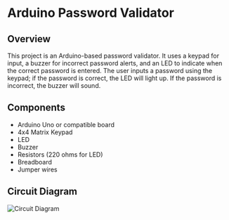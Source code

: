 # Arduino Password Validator

## Overview
This project is an Arduino-based password validator. It uses a keypad for input, a buzzer for incorrect password alerts, and an LED to indicate when the correct password is entered. The user inputs a password using the keypad; if the password is correct, the LED will light up. If the password is incorrect, the buzzer will sound.

## Components
- Arduino Uno or compatible board
- 4x4 Matrix Keypad
- LED
- Buzzer
- Resistors (220 ohms for LED)
- Breadboard
- Jumper wires

## Circuit Diagram
![Circuit Diagram]([path/to/your/circuit-diagram.png](https://github.com/aira-E/Arduino-Password-Validator/blob/main/PasswordValidator.png))
